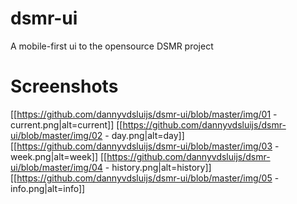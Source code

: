# dsmr-ui
A mobile-first ui to the opensource DSMR project

# Screenshots
[[https://github.com/dannyvdsluijs/dsmr-ui/blob/master/img/01 - current.png|alt=current]]
[[https://github.com/dannyvdsluijs/dsmr-ui/blob/master/img/02 - day.png|alt=day]]
[[https://github.com/dannyvdsluijs/dsmr-ui/blob/master/img/03 - week.png|alt=week]]
[[https://github.com/dannyvdsluijs/dsmr-ui/blob/master/img/04 - history.png|alt=history]]
[[https://github.com/dannyvdsluijs/dsmr-ui/blob/master/img/05 - info.png|alt=info]]
